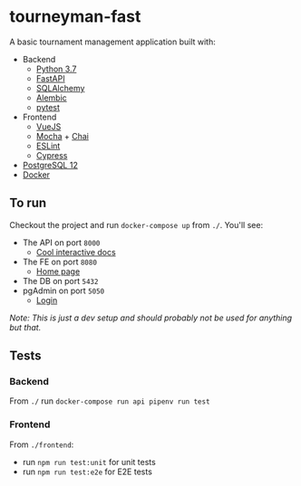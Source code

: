 # tourneyman-fast
A basic tournament management application built with:
- Backend 
  - [Python 3.7](https://www.python.org/)
  - [FastAPI](https://fastapi.tiangolo.com/)
  - [SQLAlchemy](https://www.sqlalchemy.org/)
  - [Alembic](https://alembic.sqlalchemy.org/en/latest/)
  - [pytest](https://docs.pytest.org/en/stable/)
- Frontend
  - [VueJS](https://vuejs.org/)
  - [Mocha](https://mochajs.org/) + [Chai](https://www.chaijs.com/)
  - [ESLint](https://eslint.org/)
  - [Cypress](https://www.cypress.io/)
 - [PostgreSQL 12](https://www.postgresql.org/)
 - [Docker](https://www.docker.com/)
 
## To run
Checkout the project and run `docker-compose up` from `./`. You'll see:
- The API on port `8000`
  - [Cool interactive docs](http://localhost:8000/docs#/)
- The FE on port `8080`
  - [Home page](http://localhost:8080/)
- The DB on port `5432`
- pgAdmin on port `5050`
  - [Login](http://localhost:5050/browser/)

*Note: This is just a dev setup and should probably not be used for anything but that.*

## Tests
### Backend
From `./` run `docker-compose run api pipenv run test`

### Frontend 
From `./frontend`:
- run `npm run test:unit` for unit tests
- run `npm run test:e2e` for E2E tests
